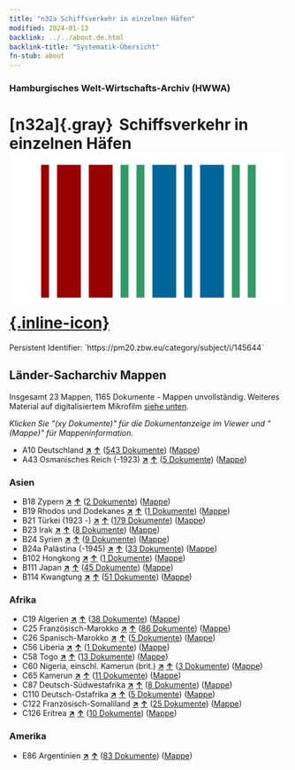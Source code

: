 ```yaml
---
title: "n32a Schiffsverkehr in einzelnen Häfen"
modified: 2024-01-13
backlink: ../../about.de.html
backlink-title: "Systematik-Übersicht"
fn-stub: about
---
```


### Hamburgisches Welt-Wirtschafts-Archiv (HWWA)

# [n32a]{.gray}&#8201; Schiffsverkehr in einzelnen Häfen &#160; [![Wikidata](/images/Wikidata-logo.svg "Wikidata"){.inline-icon}](http://www.wikidata.org/entity/Q99428073)

<div class="hint">Persistent Identifier: `https://pm20.zbw.eu/category/subject/i/145644`</div>







## Länder-Sacharchiv Mappen






Insgesamt 23 Mappen, 1165 Dokumente - Mappen unvollständig. Weiteres Material auf digitalisiertem Mikrofilm [siehe unten](#filmsections).

_Klicken Sie "(xy Dokumente)" für die Dokumentanzeige im Viewer und "(Mappe)" für Mappeninformation._



- A10 Deutschland [**&nearr;**](../../../geo/i/126128/about.de.html "Deutschland (alle Mappen)") [**&uarr;**](../../../geo/about.de.html#A10 "Ländersystematik") (<a href="https://pm20.zbw.eu/iiifview/folder/sh/126128,145644" title="über: Deutschland : Schiffsverkehr in einzelnen Häfen" target="_blank">543 Dokumente</a>) ([Mappe](../../../../folder/sh/1261xx/126128/1456xx/145644/about.de.html))
- A43 Osmanisches Reich (-1923) [**&nearr;**](../../../geo/i/141034/about.de.html "Osmanisches Reich (-1923) (alle Mappen)") [**&uarr;**](../../../geo/about.de.html#A43 "Ländersystematik") (<a href="https://pm20.zbw.eu/iiifview/folder/sh/141034,145644" title="über: Osmanisches Reich (-1923) : Schiffsverkehr in einzelnen Häfen" target="_blank">5 Dokumente</a>) ([Mappe](../../../../folder/sh/1410xx/141034/1456xx/145644/about.de.html))

### Asien

- B18 Zypern [**&nearr;**](../../../geo/i/141079/about.de.html "Zypern (alle Mappen)") [**&uarr;**](../../../geo/about.de.html#B18 "Ländersystematik") (<a href="https://pm20.zbw.eu/iiifview/folder/sh/141079,145644" title="über: Zypern : Schiffsverkehr in einzelnen Häfen" target="_blank">2 Dokumente</a>) ([Mappe](../../../../folder/sh/1410xx/141079/1456xx/145644/about.de.html))
- B19 Rhodos und Dodekanes [**&nearr;**](../../../geo/i/141106/about.de.html "Rhodos und Dodekanes (alle Mappen)") [**&uarr;**](../../../geo/about.de.html#B19 "Ländersystematik") (<a href="https://pm20.zbw.eu/iiifview/folder/sh/141106,145644" title="über: Rhodos und Dodekanes : Schiffsverkehr in einzelnen Häfen" target="_blank">1 Dokumente</a>) ([Mappe](../../../../folder/sh/1411xx/141106/1456xx/145644/about.de.html))
- B21 Türkei (1923 -) [**&nearr;**](../../../geo/i/141111/about.de.html "Türkei (1923 -) (alle Mappen)") [**&uarr;**](../../../geo/about.de.html#B21 "Ländersystematik") (<a href="https://pm20.zbw.eu/iiifview/folder/sh/141111,145644" title="über: Türkei (1923 -) : Schiffsverkehr in einzelnen Häfen" target="_blank">179 Dokumente</a>) ([Mappe](../../../../folder/sh/1411xx/141111/1456xx/145644/about.de.html))
- B23 Irak [**&nearr;**](../../../geo/i/141113/about.de.html "Irak (alle Mappen)") [**&uarr;**](../../../geo/about.de.html#B23 "Ländersystematik") (<a href="https://pm20.zbw.eu/iiifview/folder/sh/141113,145644" title="über: Irak : Schiffsverkehr in einzelnen Häfen" target="_blank">8 Dokumente</a>) ([Mappe](../../../../folder/sh/1411xx/141113/1456xx/145644/about.de.html))
- B24 Syrien [**&nearr;**](../../../geo/i/141114/about.de.html "Syrien (alle Mappen)") [**&uarr;**](../../../geo/about.de.html#B24 "Ländersystematik") (<a href="https://pm20.zbw.eu/iiifview/folder/sh/141114,145644" title="über: Syrien : Schiffsverkehr in einzelnen Häfen" target="_blank">9 Dokumente</a>) ([Mappe](../../../../folder/sh/1411xx/141114/1456xx/145644/about.de.html))
- B24a Palästina (-1945) [**&nearr;**](../../../geo/i/141115/about.de.html "Palästina (-1945) (alle Mappen)") [**&uarr;**](../../../geo/about.de.html#B24a "Ländersystematik") (<a href="https://pm20.zbw.eu/iiifview/folder/sh/141115,145644" title="über: Palästina (-1945) : Schiffsverkehr in einzelnen Häfen" target="_blank">33 Dokumente</a>) ([Mappe](../../../../folder/sh/1411xx/141115/1456xx/145644/about.de.html))
- B102 Hongkong [**&nearr;**](../../../geo/i/141268/about.de.html "Hongkong (alle Mappen)") [**&uarr;**](../../../geo/about.de.html#B102 "Ländersystematik") (<a href="https://pm20.zbw.eu/iiifview/folder/sh/141268,145644" title="über: Hongkong : Schiffsverkehr in einzelnen Häfen" target="_blank">1 Dokumente</a>) ([Mappe](../../../../folder/sh/1412xx/141268/1456xx/145644/about.de.html))
- B111 Japan [**&nearr;**](../../../geo/i/141272/about.de.html "Japan (alle Mappen)") [**&uarr;**](../../../geo/about.de.html#B111 "Ländersystematik") (<a href="https://pm20.zbw.eu/iiifview/folder/sh/141272,145644" title="über: Japan : Schiffsverkehr in einzelnen Häfen" target="_blank">45 Dokumente</a>) ([Mappe](../../../../folder/sh/1412xx/141272/1456xx/145644/about.de.html))
- B114 Kwangtung [**&nearr;**](../../../geo/i/141275/about.de.html "Kwangtung (alle Mappen)") [**&uarr;**](../../../geo/about.de.html#B114 "Ländersystematik") (<a href="https://pm20.zbw.eu/iiifview/folder/sh/141275,145644" title="über: Kwangtung : Schiffsverkehr in einzelnen Häfen" target="_blank">51 Dokumente</a>) ([Mappe](../../../../folder/sh/1412xx/141275/1456xx/145644/about.de.html))

### Afrika

- C19 Algerien [**&nearr;**](../../../geo/i/141354/about.de.html "Algerien (alle Mappen)") [**&uarr;**](../../../geo/about.de.html#C19 "Ländersystematik") (<a href="https://pm20.zbw.eu/iiifview/folder/sh/141354,145644" title="über: Algerien : Schiffsverkehr in einzelnen Häfen" target="_blank">38 Dokumente</a>) ([Mappe](../../../../folder/sh/1413xx/141354/1456xx/145644/about.de.html))
- C25 Französisch-Marokko [**&nearr;**](../../../geo/i/141358/about.de.html "Französisch-Marokko (alle Mappen)") [**&uarr;**](../../../geo/about.de.html#C25 "Ländersystematik") (<a href="https://pm20.zbw.eu/iiifview/folder/sh/141358,145644" title="über: Französisch-Marokko : Schiffsverkehr in einzelnen Häfen" target="_blank">86 Dokumente</a>) ([Mappe](../../../../folder/sh/1413xx/141358/1456xx/145644/about.de.html))
- C26 Spanisch-Marokko [**&nearr;**](../../../geo/i/141359/about.de.html "Spanisch-Marokko (alle Mappen)") [**&uarr;**](../../../geo/about.de.html#C26 "Ländersystematik") (<a href="https://pm20.zbw.eu/iiifview/folder/sh/141359,145644" title="über: Spanisch-Marokko : Schiffsverkehr in einzelnen Häfen" target="_blank">5 Dokumente</a>) ([Mappe](../../../../folder/sh/1413xx/141359/1456xx/145644/about.de.html))
- C56 Liberia [**&nearr;**](../../../geo/i/141405/about.de.html "Liberia (alle Mappen)") [**&uarr;**](../../../geo/about.de.html#C56 "Ländersystematik") (<a href="https://pm20.zbw.eu/iiifview/folder/sh/141405,145644" title="über: Liberia : Schiffsverkehr in einzelnen Häfen" target="_blank">1 Dokumente</a>) ([Mappe](../../../../folder/sh/1414xx/141405/1456xx/145644/about.de.html))
- C58 Togo [**&nearr;**](../../../geo/i/141408/about.de.html "Togo (alle Mappen)") [**&uarr;**](../../../geo/about.de.html#C58 "Ländersystematik") (<a href="https://pm20.zbw.eu/iiifview/folder/sh/141408,145644" title="über: Togo : Schiffsverkehr in einzelnen Häfen" target="_blank">13 Dokumente</a>) ([Mappe](../../../../folder/sh/1414xx/141408/1456xx/145644/about.de.html))
- C60 Nigeria, einschl. Kamerun (brit.) [**&nearr;**](../../../geo/i/141409/about.de.html "Nigeria, einschl. Kamerun (brit.) (alle Mappen)") [**&uarr;**](../../../geo/about.de.html#C60 "Ländersystematik") (<a href="https://pm20.zbw.eu/iiifview/folder/sh/141409,145644" title="über: Nigeria, einschl. Kamerun (brit.) : Schiffsverkehr in einzelnen Häfen" target="_blank">3 Dokumente</a>) ([Mappe](../../../../folder/sh/1414xx/141409/1456xx/145644/about.de.html))
- C65 Kamerun [**&nearr;**](../../../geo/i/141410/about.de.html "Kamerun (alle Mappen)") [**&uarr;**](../../../geo/about.de.html#C65 "Ländersystematik") (<a href="https://pm20.zbw.eu/iiifview/folder/sh/141410,145644" title="über: Kamerun : Schiffsverkehr in einzelnen Häfen" target="_blank">11 Dokumente</a>) ([Mappe](../../../../folder/sh/1414xx/141410/1456xx/145644/about.de.html))
- C87 Deutsch-Südwestafrika [**&nearr;**](../../../geo/i/141450/about.de.html "Deutsch-Südwestafrika (alle Mappen)") [**&uarr;**](../../../geo/about.de.html#C87 "Ländersystematik") (<a href="https://pm20.zbw.eu/iiifview/folder/sh/141450,145644" title="über: Deutsch-Südwestafrika : Schiffsverkehr in einzelnen Häfen" target="_blank">8 Dokumente</a>) ([Mappe](../../../../folder/sh/1414xx/141450/1456xx/145644/about.de.html))
- C110 Deutsch-Ostafrika [**&nearr;**](../../../geo/i/141471/about.de.html "Deutsch-Ostafrika (alle Mappen)") [**&uarr;**](../../../geo/about.de.html#C110 "Ländersystematik") (<a href="https://pm20.zbw.eu/iiifview/folder/sh/141471,145644" title="über: Deutsch-Ostafrika : Schiffsverkehr in einzelnen Häfen" target="_blank">5 Dokumente</a>) ([Mappe](../../../../folder/sh/1414xx/141471/1456xx/145644/about.de.html))
- C122 Französisch-Somaliland [**&nearr;**](../../../geo/i/141479/about.de.html "Französisch-Somaliland (alle Mappen)") [**&uarr;**](../../../geo/about.de.html#C122 "Ländersystematik") (<a href="https://pm20.zbw.eu/iiifview/folder/sh/141479,145644" title="über: Französisch-Somaliland : Schiffsverkehr in einzelnen Häfen" target="_blank">25 Dokumente</a>) ([Mappe](../../../../folder/sh/1414xx/141479/1456xx/145644/about.de.html))
- C126 Eritrea [**&nearr;**](../../../geo/i/141483/about.de.html "Eritrea (alle Mappen)") [**&uarr;**](../../../geo/about.de.html#C126 "Ländersystematik") (<a href="https://pm20.zbw.eu/iiifview/folder/sh/141483,145644" title="über: Eritrea : Schiffsverkehr in einzelnen Häfen" target="_blank">10 Dokumente</a>) ([Mappe](../../../../folder/sh/1414xx/141483/1456xx/145644/about.de.html))

### Amerika

- E86 Argentinien [**&nearr;**](../../../geo/i/141692/about.de.html "Argentinien (alle Mappen)") [**&uarr;**](../../../geo/about.de.html#E86 "Ländersystematik") (<a href="https://pm20.zbw.eu/iiifview/folder/sh/141692,145644" title="über: Argentinien : Schiffsverkehr in einzelnen Häfen" target="_blank">83 Dokumente</a>) ([Mappe](../../../../folder/sh/1416xx/141692/1456xx/145644/about.de.html))



<a id="filmsections" />













